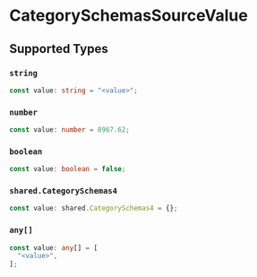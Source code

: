 # CategorySchemasSourceValue


## Supported Types

### `string`

```typescript
const value: string = "<value>";
```

### `number`

```typescript
const value: number = 8967.62;
```

### `boolean`

```typescript
const value: boolean = false;
```

### `shared.CategorySchemas4`

```typescript
const value: shared.CategorySchemas4 = {};
```

### `any[]`

```typescript
const value: any[] = [
  "<value>",
];
```

